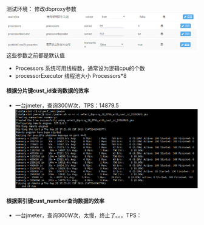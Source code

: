 测试环境：
修改dbproxy参数
![](/assets/QQ截图20160930083521.png)
![](/assets/QQ截图20160930083534.png)
![](/assets/QQ截图20160930083550.png)
这些参数之前都是默认值

* Processors                系统可用线程数，通常设为逻辑cpu的个数 
* processorExecutor         线程池大小 Processors\*8

#### 根据分片键cust\_id查询数据的效率

* 一台jmeter，查询300W次，TPS：14879.5
  ![](/assets/QQ截图20160929175523.png)

#### 根据索引键cust_number查询数据的效率
* 一台jmeter，查询300W次，太慢，终止了。。。TPS：


